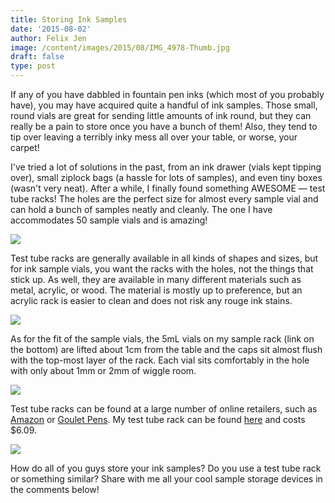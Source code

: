 ```yaml
---
title: Storing Ink Samples
date: '2015-08-02'
author: Felix Jen
image: /content/images/2015/08/IMG_4978-Thumb.jpg
draft: false
type: post
---
```

If any of you have dabbled in fountain pen inks (which most of you probably have), you may have acquired quite a handful of ink samples. Those small, round vials are great for sending little amounts of ink round, but they can really be a pain to store once you have a bunch of them! Also, they tend to tip over leaving a terribly inky mess all over your table, or worse, your carpet! 

I've tried a lot of solutions in the past, from an ink drawer (vials kept tipping over), small ziplock bags (a hassle for lots of samples), and even tiny boxes (wasn't very neat). After a while, I finally found something AWESOME — test tube racks! The holes are the perfect size for almost every sample vial and can hold a bunch of samples neatly and cleanly. The one I have accommodates 50 sample vials and is amazing!

![](/content/images/2015/08/IMG_4980-1.jpg)

Test tube racks are generally available in all kinds of shapes and sizes, but for ink sample vials, you want the racks with the holes, not the things that stick up. As well, they are available in many different materials such as metal, acrylic, or wood. The material is mostly up to preference, but an acrylic rack is easier to clean and does not risk any rouge ink stains.

![](/content/images/2015/08/IMG_4984-1.jpg)

As for the fit of the sample vials, the 5mL vials on my sample rack (link on the bottom) are lifted about 1cm from the table and the caps sit almost flush with the top-most layer of the rack. Each vial sits comfortably in the hole with only about 1mm or 2mm of wiggle room.

![](/content/images/2015/08/IMG_4973-2.jpg)

Test tube racks can be found at a large number of online retailers, such as [Amazon](http://www.amazon.com/s/ref=nb_sb_noss_2?url=search-alias%3Daps&field-keywords=test+tube+rack) or [Goulet Pens](http://www.gouletpens.com/gpc-vialholder/p/GPC-VialHolder). My test tube rack can be found [here](http://www.amazon.com/Karter-Scientific-208U2-Plastic-Detachable/dp/B005Z4QWIK/ref=sr_1_1?ie=UTF8&qid=1438493796&sr=8-1&keywords=test+tube+rack) and costs $6.09.

![](/content/images/2015/08/IMG_4978-1.jpg)

How do all of you guys store your ink samples? Do you use a test tube rack or something similar? Share with me all your cool sample storage devices in the comments below!